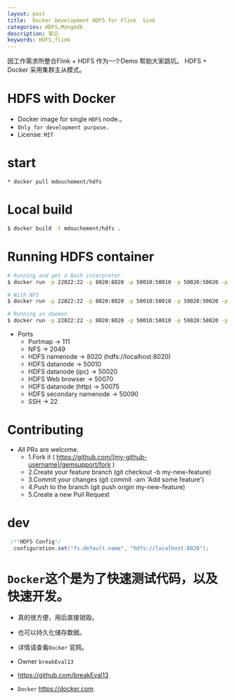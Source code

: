 ```yaml
---
layout: post
title:  Docker Development HDFS for Flink  Sink
categories: HDFS,Mongodb
description: 笔记
keywords: HDFS,flink
---
```



因工作需求所整合Flink + HDFS 作为一个Demo 帮助大家跳坑。
HDFS + Docker 采用集群主从模式。

# HDFS with Docker
   * Docker image for single `HDFS` node.。
   * `Only for development purpose.`
   * License: `MIT`


# start
    * docker pull mdouchement/hdfs

# Local build

```bash
$ docker build -t mdouchement/hdfs .
```

# Running HDFS container

```bash
# Running and get a Bash interpreter
$ docker run -p 22022:22 -p 8020:8020 -p 50010:50010 -p 50020:50020 -p 50070:50070 -p 50075:50075 -it mdouchement/hdfs

# With NFS
$ docker run -p 22022:22 -p 8020:8020 -p 50010:50010 -p 50020:50020 -p 50070:50070 -p 50075:50075 -p 111:111 -p 2049:2049 -it mdouchement/hdfs

# Running as daemon
$ docker run -p 22022:22 -p 8020:8020 -p 50010:50010 -p 50020:50020 -p 50070:50070 -p 50075:50075 -d mdouchement/hdfs

```


* Ports
     * Portmap -> 111
     *  NFS -> 2049
     *  HDFS namenode -> 8020 (hdfs://localhost:8020)
     *  HDFS datanode -> 50010
     *  HDFS datanode (ipc) -> 50020
     *  HDFS Web browser -> 50070
     *  HDFS datanode (http) -> 50075
     *  HDFS secondary namenode -> 50090
     *  SSH -> 22

# Contributing
  * All PRs are welcome.
      * 1.Fork it ( https://github.com/[my-github-username]/gemsupport/fork )
      * 2.Create your feature branch (git checkout -b my-new-feature)
      * 3.Commit your changes (git commit -am 'Add some feature')
      * 4.Push to the branch (git push origin my-new-feature)
      * 5.Create a new Pull Request

# dev
```java
 /**HDFS Config*/
  configuration.set("fs.default.name", "hdfs://localhost:8020");
```

# `Docker`这个是为了快速测试代码，以及快速开发。
   * 真的很方便，用后直接销毁。
   * 也可以持久化储存数据。
   * 详情请查看`Docker` 官网。


* Owner `breakEval13`
* https://github.com/breakEval13
* `Docker`  https://docker.com